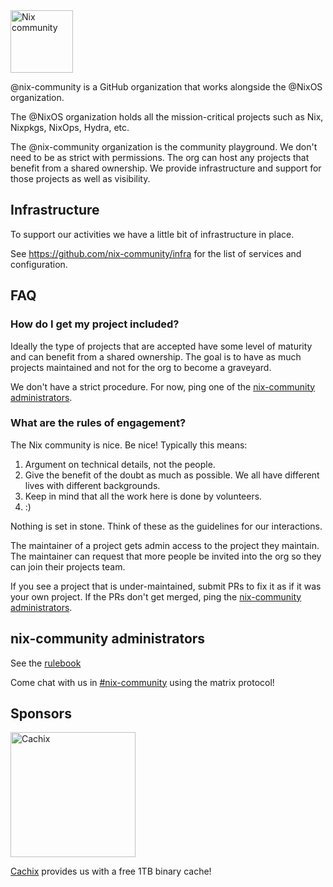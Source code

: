 <img src="nix-community-logo.svg" width="100" height="100" alt="Nix community">

@nix-community is a GitHub organization that works alongside the @NixOS organization.

The @NixOS organization holds all the mission-critical projects such as Nix, Nixpkgs, NixOps, Hydra, etc.

The @nix-community organization is the community playground. We don't need to be as strict with permissions. The org can host any projects that benefit from a shared ownership. We provide infrastructure and support for those projects as well as visibility.

## Infrastructure

To support our activities we have a little bit of infrastructure in place.

See https://github.com/nix-community/infra for the list of services and configuration.

## FAQ

### How do I get my project included?

Ideally the type of projects that are accepted have some level of maturity and can benefit from a shared ownership. The goal is to have as much projects maintained and not for the org to become a graveyard.

We don't have a strict procedure. For now, ping one of the [nix-community administrators](#nix-community-administrators).

### What are the rules of engagement?

The Nix community is nice. Be nice! Typically this means:

1. Argument on technical details, not the people.
2. Give the benefit of the doubt as much as possible. We all have different lives with different backgrounds.
3. Keep in mind that all the work here is done by volunteers.
4. :)

Nothing is set in stone. Think of these as the guidelines for our interactions.

The maintainer of a project gets admin access to the project they maintain. The maintainer can request that more people be invited into the org so they can join their projects team.

If you see a project that is under-maintained, submit PRs to fix it as if it was your own project. If the PRs don't get merged, ping the [nix-community administrators](#nix-community-administrators).

## nix-community administrators

See the [rulebook](rulebook.md)

Come chat with us in [#nix-community](https://matrix.to/#/#nix-community:nixos.org) using the matrix protocol!

## Sponsors

<img src="https://raw.githubusercontent.com/cachix/docs.cachix.org/master/source/logo.png" width="200" alt="Cachix">

[Cachix](https://www.cachix.org/) provides us with a free 1TB binary cache!
